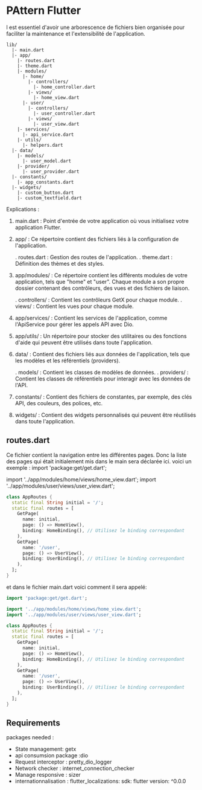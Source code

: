 # PAttern Flutter
l est essentiel d'avoir une arborescence de fichiers bien organisée pour faciliter la maintenance et l'extensibilité de l'application.
```
lib/
  |- main.dart
  |- app/
    |- routes.dart
    |- theme.dart
    |- modules/
      |- home/
        |- controllers/
          |- home_controller.dart
        |- views/
          |- home_view.dart
      |- user/
        |- controllers/
          |- user_controller.dart
        |- views/
          |- user_view.dart
    |- services/
      |- api_service.dart
    |- utils/
      |- helpers.dart
  |- data/
    |- models/
      |- user_model.dart
    |- provider/
      |- user_provider.dart
  |- constants/
    |- app_constants.dart
  |- widgets/
    |- custom_button.dart
    |- custom_textfield.dart
```

Explications :

1. main.dart : Point d'entrée de votre application où vous initialisez votre application Flutter.

2. app/ : Ce répertoire contient des fichiers liés à la configuration de l'application.

	. routes.dart : Gestion des routes de l'application.
	. theme.dart : Définition des thèmes et des styles.
3. app/modules/ : Ce répertoire contient les différents modules de votre application, tels que "home" et "user". Chaque module a son propre dossier contenant des contrôleurs, des vues et des fichiers de liaison.

	. controllers/ : Contient les contrôleurs GetX pour chaque module.
	. views/ : Contient les vues pour chaque module.
4. app/services/ : Contient les services de l'application, comme l'ApiService pour gérer les appels API avec Dio.

5. app/utils/ : Un répertoire pour stocker des utilitaires ou des fonctions d'aide qui peuvent être utilisés dans toute l'application.

6. data/ : Contient des fichiers liés aux données de l'application, tels que les modèles et les référentiels (providers).

	. models/ : Contient les classes de modèles de données.
	. providers/ : Contient les classes de référentiels pour interagir avec les données de l'API.
7. constants/ : Contient des fichiers de constantes, par exemple, des clés API, des couleurs, des polices, etc.

8. widgets/ : Contient des widgets personnalisés qui peuvent être réutilisés dans toute l'application.

## routes.dart
Ce fichier contient la navigation entre les différentes pages. Donc la liste des pages qui était initialement mis dans le main sera déclarée ici. voici un exemple :
import 'package:get/get.dart';

import '../app/modules/home/views/home_view.dart';
import '../app/modules/user/views/user_view.dart';

```dart
class AppRoutes {
  static final String initial = '/';
  static final routes = [
    GetPage(
      name: initial,
      page: () => HomeView(),
      binding: HomeBinding(), // Utilisez le binding correspondant
    ),
    GetPage(
      name: '/user',
      page: () => UserView(),
      binding: UserBinding(), // Utilisez le binding correspondant
    ),
  ];
}
```

et dans le fichier main.dart voici comment il sera appelé:

```dart
import 'package:get/get.dart';

import '../app/modules/home/views/home_view.dart';
import '../app/modules/user/views/user_view.dart';

class AppRoutes {
  static final String initial = '/';
  static final routes = [
    GetPage(
      name: initial,
      page: () => HomeView(),
      binding: HomeBinding(), // Utilisez le binding correspondant
    ),
    GetPage(
      name: '/user',
      page: () => UserView(),
      binding: UserBinding(), // Utilisez le binding correspondant
    ),
  ];
}

```

## Requirements

packages needed :
- State management: getx
- api consumsion package :dio
- Request interceptor : pretty_dio_logger
- Network checker : internet_connection_checker
- Manage responsive : sizer
- internationnalisation :
flutter_localizations:
    sdk: flutter
    version: ^0.0.0

